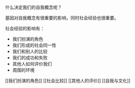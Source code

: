什么决定我们的自我概念呢？

基因对自我概念有很重要的影响，同时社会经验也很重要。

社会经验的影响有：
- 我们扮演的角色
- 我们形成的社会同一性
- 我们和别人的比较
- 我们的成功和失败
- 其他人如何评价我们
- 周围的环境

[[我们扮演的角色]]
[[社会比较]]
[[其他人的评价]]
[[自我与文化]]